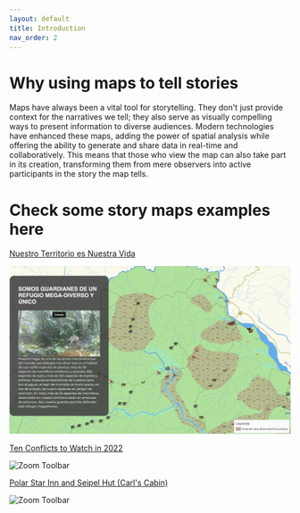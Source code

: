 ```yaml
---
layout: default
title: Introduction
nav_order: 2
---
```

# Why using maps to tell stories

Maps have always been a vital tool for storytelling. They don't just provide context for the narratives we tell; they also serve as visually compelling ways to present information to diverse audiences. Modern technologies have enhanced these maps, adding the power of spatial analysis while offering the ability to generate and share data in real-time and collaboratively. This means that those who view the map can also take part in its creation, transforming them from mere observers into active participants in the story the map tells.

# Check some story maps examples here

[Nuestro Territorio es Nuestra Vida](https://lab.digital-democracy.org/mapa-sinangoe/)

<img src="img/example1.png" width="600" alt="Zoom Toolbar"><a src="https://lab.digital-democracy.org/mapa-sinangoe/">

[Ten Conflicts to Watch in 2022](https://conflicts2022.crisisgroup.org/)

<img src="img/example2.png" width="600" alt="Zoom Toolbar"><a src="https://conflicts2022.crisisgroup.org/">

[Polar Star Inn and Seipel Hut (Carl's Cabin)](https://map.huttrip.com/)

<img src="img/example3.png" width="600" alt="Zoom Toolbar"><a src="https://map.huttrip.com/">
